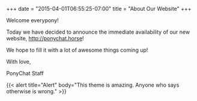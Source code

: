 +++
date = "2015-04-01T06:55:25-07:00"
title = "About Our Website"
+++

Welcome everypony!

Today we have decided to announce the immediate availability of our new 
website, http://ponychat.horse!

We hope to fill it with a lot of awesome things coming up!

With love,

PonyChat Staff

{{< alert title="Alert" body="This theme is amazing. Anyone who says otherwise is wrong." >}}
